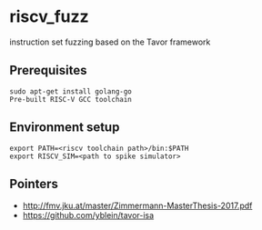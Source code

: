 # riscv_fuzz

instruction set fuzzing based on the Tavor framework

## Prerequisites
```
sudo apt-get install golang-go
Pre-built RISC-V GCC toolchain
```

## Environment setup
```
export PATH=<riscv toolchain path>/bin:$PATH
export RISCV_SIM=<path to spike simulator>
```

## Pointers
* http://fmv.jku.at/master/Zimmermann-MasterThesis-2017.pdf
* https://github.com/yblein/tavor-isa
